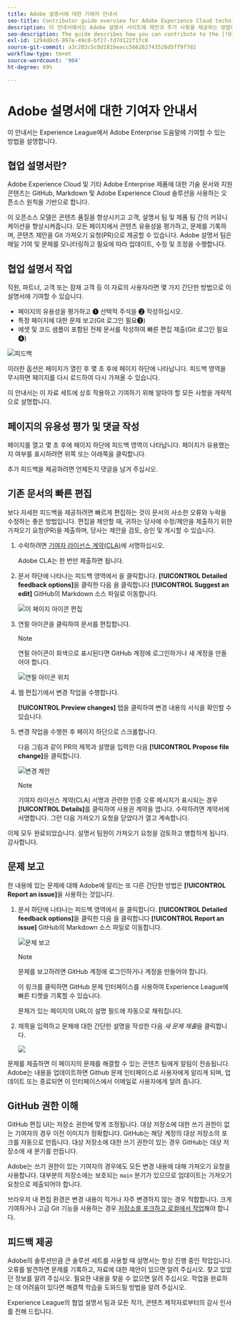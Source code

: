 ```yaml
---
title: Adobe 설명서에 대한 기여자 안내서
seo-title: Contributor guide overview for Adobe Experience Cloud technical documentation
description: 이 안내서에서는 Adobe 설명서 사이트에 제안과 추가 사항을 제공하는 방법에 대해 설명합니다.
seo-description: The guide describes how you can contribute to the [!UICONTROL Adobe Experience Cloud] technical documentation.
exl-id: 1294d0c6-897e-49c0-bf27-fd7d122f1fc8
source-git-commit: a3c283c5c0d181beacc566262743528d5ff9f7d2
workflow-type: tm+mt
source-wordcount: '904'
ht-degree: 69%

---
```


# Adobe 설명서에 대한 기여자 안내서

이 안내서는 Experience League에서 Adobe Enterprise 도움말에 기여할 수 있는 방법을 설명합니다.

## 협업 설명서란?

Adobe Experience Cloud 및 기타 Adobe Enterprise 제품에 대한 기술 문서와 지원 콘텐츠는 GitHub, Markdown 및 Adobe Experience Cloud 솔루션을 사용하는 오픈소스 원칙을 기반으로 합니다.

이 오픈소스 모델은 콘텐츠 품질을 향상시키고 고객, 설명서 팀 및 제품 팀 간의 커뮤니케이션을 향상시켜줍니다. 모든 페이지에서 콘텐츠 유용성을 평가하고, 문제를 기록하며, 콘텐츠 제안을 Git 가져오기 요청(PR)으로 제공할 수 있습니다. Adobe 설명서 팀은 매일 기여 및 문제를 모니터링하고 필요에 따라 업데이트, 수정 및 조정을 수행합니다.

## 협업 설명서 작업

직원, 파트너, 고객 또는 잠재 고객 등 이 자료의 사용자라면 몇 가지 간단한 방법으로 이 설명서에 기여할 수 있습니다.

* 페이지의 유용성을 평가하고 ❶ 선택적 주석을 ❷ 작성하십시오.
* 특정 페이지에 대한 문제 보고(Git 로그인 필요❸)
* 에셋 및 코드 샘플이 포함된 전체 문서를 작성하여 빠른 편집 제출(Git 로그인 필요❹)

![피드백](assets/feedback-options.png)

이러한 옵션은 페이지가 열린 후 몇 초 후에 페이지 하단에 나타납니다. 피드백 영역을 무시하면 페이지를 다시 로드하여 다시 가져올 수 있습니다.

이 안내서는 이 자료 세트에 상호 작용하고 기여하기 위해 알아야 할 모든 사항을 개략적으로 설명합니다.

<!--
>[!IMPORTANT]
>All repositories that publish to docs.adobe.com have adopted the [Adobe Open Source Code of Conduct](../code-of-conduct.md) or the [.NET Foundation Code of Conduct](https://dotnetfoundation.org/code-of-conduct). For more information, see the [Contributing](../contributing.md) article.
>
> Minor corrections or clarifications to documentation and code examples in public repositories are covered by the [Adobe Documentation Terms of Use](https://www.adobe.com/legal/terms.html). New or significant changes generate a comment in the pull request, asking you to submit an online Contribution License Agreement (CLA) if you are not an employee of Adobe. We need you to complete the online form before we can review or accept your pull request.
-->

## 페이지의 유용성 평가 및 댓글 작성

페이지를 열고 몇 초 후에 페이지 하단에 피드백 영역이 나타납니다. 페이지가 유용했는지 여부를 표시하려면 위쪽 또는 아래쪽을 클릭합니다.

추가 피드백을 제공하려면 언제든지 댓글을 남겨 주십시오.

## 기존 문서의 빠른 편집

보다 자세한 피드백을 제공하려면 빠르게 편집하는 것이 문서의 사소한 오류와 누락을 수정하는 좋은 방법입니다. 편집을 제안할 때, 귀하는 당사에 수정/제안을 제출하기 위한 가져오기 요청(PR)을 제출하며, 당사는 제안을 검토, 승인 및 게시할 수 있습니다.

1. 수락하려면 [기여자 라이선스 계약(CLA)](http://opensource.adobe.com/cla.html)에 서명하십시오.

   Adobe CLA는 한 번만 제출하면 됩니다.

1. 문서 하단에 나타나는 피드백 영역에서 을 클릭합니다. **[!UICONTROL Detailed feedback options]**&#x200B;을 클릭한 다음 을 클릭합니다 **[!UICONTROL Suggest an edit]** GitHub의 Markdown 소스 파일로 이동합니다.

   ![이 페이지 아이콘 편집](/help/assets/feedback-suggest-edit.png)

1. 연필 아이콘을 클릭하여 문서를 편집합니다.

   >[!NOTE]
   >
   >연필 아이콘이 회색으로 표시된다면 GitHub 계정에 로그인하거나 새 계정을 만들어야 합니다.

   ![연필 아이콘 위치](assets/git_edit.png)

1. 웹 편집기에서 변경 작업을 수행합니다.

   **[!UICONTROL Preview changes]** 탭을 클릭하여 변경 내용의 서식을 확인할 수 있습니다.

1. 변경 작업을 수행한 후 페이지 하단으로 스크롤합니다.

   다음 그림과 같이 PR의 제목과 설명을 입력한 다음 **[!UICONTROL Propose file change]**&#x200B;을 클릭합니다.

   ![변경 제안](assets/submit-pull-request.png)

   >[!NOTE]
   >
   >기여자 라이선스 계약(CLA) 서명과 관련한 인증 오류 메시지가 표시되는 경우 **[!UICONTROL Details]**&#x200B;를 클릭하여 사용권 계약을 엽니다. 수락하려면 계약서에 서명합니다. 그런 다음 가져오기 요청을 닫았다가 열고 계속합니다.

이제 모두 완료되었습니다. 설명서 팀원이 가져오기 요청을 검토하고 병합하게 됩니다. 감사합니다.

## 문제 보고

한 내용에 있는 문제에 대해 Adobe에 알리는 또 다른 간단한 방법은 **[!UICONTROL Report an issue]**&#x200B;을 사용하는 것입니다.

1. 문서 하단에 나타나는 피드백 영역에서 을 클릭합니다. **[!UICONTROL Detailed feedback options]**&#x200B;을 클릭한 다음 을 클릭합니다 **[!UICONTROL Report an issue]** GitHub의 Markdown 소스 파일로 이동합니다.

   ![문제 보고](assets/feedback-report-issue.png)

   >[!NOTE]
   >
   >문제를 보고하려면 GitHub 계정에 로그인하거나 계정을 만들어야 합니다.

   이 링크를 클릭하면 GitHub 문제 인터페이스를 사용하여 Experience League에 빠른 티켓을 기록할 수 있습니다.

   문제가 있는 페이지의 URL이 설명 필드에 자동으로 채워집니다.

1. 제목을 입력하고 문제에 대한 간단한 설명을 작성한 다음 *새 문제 제출*&#x200B;을 클릭합니다.

   ![](assets/git_issue_example.png)

문제를 제출하면 이 페이지의 문제를 해결할 수 있는 콘텐츠 팀에게 알림이 전송됩니다. Adobe는 내용을 업데이트하면 Github 문제 인터페이스로 사용자에게 알리게 되며, 업데이트 또는 종료되면 이 인터페이스에서 이메일로 사용자에게 알려 줍니다.

## GitHub 권한 이해

GitHub 편집 UI는 저장소 권한에 맞게 조정됩니다. 대상 저장소에 대한 쓰기 권한이 없는 기여자의 경우 이전 이미지가 정확합니다. GitHub는 해당 계정의 대상 저장소의 포크를 자동으로 만듭니다. 대상 저장소에 대한 쓰기 권한이 있는 경우 GitHub는 대상 저장소에 새 분기를 만듭니다.

Adobe는 쓰기 권한이 있는 기여자의 경우에도 모든 변경 내용에 대해 가져오기 요청을 사용합니다. 대부분의 저장소에는 보호되는 `main` 분기가 있으므로 업데이트는 가져오기 요청으로 제출되어야 합니다.

브라우저 내 편집 환경은 변경 내용이 적거나 자주 변경하지 않는 경우 적합합니다. 크게 기여하거나 고급 Git 기능을 사용하는 경우 [저장소를 포크하고 로컬에서 작업](setup/full-workflow.md)해야 합니다.

## 피드백 제공

Adobe의 솔루션만큼 큰 솔루션 세트를 사용할 때 설명서는 항상 진행 중인 작업입니다. 오류를 발견하면 문제를 기록하고, 자료에 대한 제안이 있으면 알려 주십시오. 찾고 있었던 정보를 알려 주십시오. 필요한 내용을 찾을 수 없으면 알려 주십시오. 작업을 완료하는 데 어려움이 있다면 해결책 학습을 도와드릴 방법을 알려 주십시오.

Experience League의 협업 설명서 팀과 모든 작가, 콘텐츠 제작자로부터의 감사 인사를 전해 드립니다.
